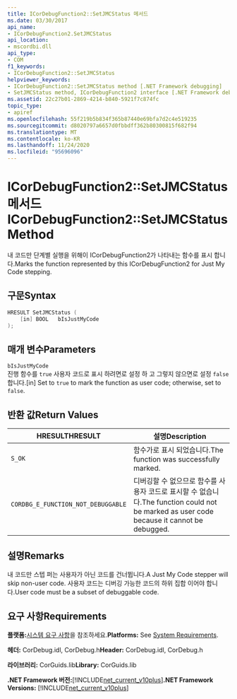 ```yaml
---
title: ICorDebugFunction2::SetJMCStatus 메서드
ms.date: 03/30/2017
api_name:
- ICorDebugFunction2.SetJMCStatus
api_location:
- mscordbi.dll
api_type:
- COM
f1_keywords:
- ICorDebugFunction2::SetJMCStatus
helpviewer_keywords:
- ICorDebugFunction2::SetJMCStatus method [.NET Framework debugging]
- SetJMCStatus method, ICorDebugFunction2 interface [.NET Framework debugging]
ms.assetid: 22c27b01-2869-4214-b840-5921f7c874fc
topic_type:
- apiref
ms.openlocfilehash: 55f219b5b834f365b87440e69bfa7d2c4e519235
ms.sourcegitcommit: d8020797a6657d0fbbdff362b80300815f682f94
ms.translationtype: MT
ms.contentlocale: ko-KR
ms.lasthandoff: 11/24/2020
ms.locfileid: "95696096"
---
```

# <a name="icordebugfunction2setjmcstatus-method"></a><span data-ttu-id="dc61e-102">ICorDebugFunction2::SetJMCStatus 메서드</span><span class="sxs-lookup"><span data-stu-id="dc61e-102">ICorDebugFunction2::SetJMCStatus Method</span></span>

<span data-ttu-id="dc61e-103">내 코드만 단계별 실행을 위해이 ICorDebugFunction2가 나타내는 함수를 표시 합니다.</span><span class="sxs-lookup"><span data-stu-id="dc61e-103">Marks the function represented by this ICorDebugFunction2 for Just My Code stepping.</span></span>  
  
## <a name="syntax"></a><span data-ttu-id="dc61e-104">구문</span><span class="sxs-lookup"><span data-stu-id="dc61e-104">Syntax</span></span>  
  
```cpp  
HRESULT SetJMCStatus (  
    [in] BOOL   bIsJustMyCode  
);  
```  
  
## <a name="parameters"></a><span data-ttu-id="dc61e-105">매개 변수</span><span class="sxs-lookup"><span data-stu-id="dc61e-105">Parameters</span></span>  

 `bIsJustMyCode`  
 <span data-ttu-id="dc61e-106">진행 함수를 `true` 사용자 코드로 표시 하려면로 설정 하 고 그렇지 않으면로 설정 `false` 합니다.</span><span class="sxs-lookup"><span data-stu-id="dc61e-106">[in] Set to `true` to mark the function as user code; otherwise, set to `false`.</span></span>  
  
## <a name="return-values"></a><span data-ttu-id="dc61e-107">반환 값</span><span class="sxs-lookup"><span data-stu-id="dc61e-107">Return Values</span></span>  
  
|<span data-ttu-id="dc61e-108">HRESULT</span><span class="sxs-lookup"><span data-stu-id="dc61e-108">HRESULT</span></span>|<span data-ttu-id="dc61e-109">설명</span><span class="sxs-lookup"><span data-stu-id="dc61e-109">Description</span></span>|  
|-------------|-----------------|  
|`S_OK`|<span data-ttu-id="dc61e-110">함수가로 표시 되었습니다.</span><span class="sxs-lookup"><span data-stu-id="dc61e-110">The function was successfully marked.</span></span>|  
|`CORDBG_E_FUNCTION_NOT_DEBUGGABLE`|<span data-ttu-id="dc61e-111">디버깅할 수 없으므로 함수를 사용자 코드로 표시할 수 없습니다.</span><span class="sxs-lookup"><span data-stu-id="dc61e-111">The function could not be marked as user code because it cannot be debugged.</span></span>|  
  
## <a name="remarks"></a><span data-ttu-id="dc61e-112">설명</span><span class="sxs-lookup"><span data-stu-id="dc61e-112">Remarks</span></span>  

 <span data-ttu-id="dc61e-113">내 코드만 스텝 퍼는 사용자가 아닌 코드를 건너뜁니다.</span><span class="sxs-lookup"><span data-stu-id="dc61e-113">A Just My Code stepper will skip non-user code.</span></span> <span data-ttu-id="dc61e-114">사용자 코드는 디버깅 가능한 코드의 하위 집합 이어야 합니다.</span><span class="sxs-lookup"><span data-stu-id="dc61e-114">User code must be a subset of debuggable code.</span></span>  
  
## <a name="requirements"></a><span data-ttu-id="dc61e-115">요구 사항</span><span class="sxs-lookup"><span data-stu-id="dc61e-115">Requirements</span></span>  

 <span data-ttu-id="dc61e-116">**플랫폼:**[시스템 요구 사항](../../get-started/system-requirements.md)을 참조하세요.</span><span class="sxs-lookup"><span data-stu-id="dc61e-116">**Platforms:** See [System Requirements](../../get-started/system-requirements.md).</span></span>  
  
 <span data-ttu-id="dc61e-117">**헤더:** CorDebug.idl, CorDebug.h</span><span class="sxs-lookup"><span data-stu-id="dc61e-117">**Header:** CorDebug.idl, CorDebug.h</span></span>  
  
 <span data-ttu-id="dc61e-118">**라이브러리:** CorGuids.lib</span><span class="sxs-lookup"><span data-stu-id="dc61e-118">**Library:** CorGuids.lib</span></span>  
  
 <span data-ttu-id="dc61e-119">**.NET Framework 버전:**[!INCLUDE[net_current_v10plus](../../../../includes/net-current-v10plus-md.md)]</span><span class="sxs-lookup"><span data-stu-id="dc61e-119">**.NET Framework Versions:** [!INCLUDE[net_current_v10plus](../../../../includes/net-current-v10plus-md.md)]</span></span>
